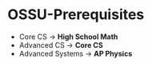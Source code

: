 # OSSU-Prerequisites

- Core CS &rarr; **High School Math**
- Advanced CS &rarr; **Core CS**
- Advanced Systems &rarr; **AP Physics**
